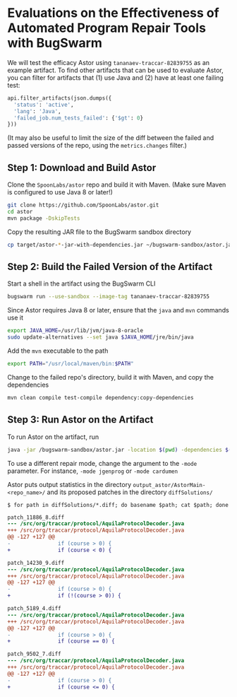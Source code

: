 # Evaluations on the Effectiveness of Automated Program Repair Tools with BugSwarm 

We will test the efficacy Astor using `tananaev-traccar-82839755` as an example artifact.
To find other artifacts that can be used to evaluate Astor, you can filter for artifacts that (1) use Java and (2) have at least one failing test:

```python
api.filter_artifacts(json.dumps({
  'status': 'active',
  'lang': 'Java',
  'failed_job.num_tests_failed': {'$gt': 0}
}))
```

(It may also be useful to limit the size of the diff between the failed and passed versions of the repo, using the `metrics.changes` filter.)

## Step 1: Download and Build Astor

Clone the `SpoonLabs/astor` repo and build it with Maven. (Make sure Maven is configured to use Java 8 or later!)

```sh
git clone https://github.com/SpoonLabs/astor.git
cd astor
mvn package -DskipTests
```

Copy the resulting JAR file to the BugSwarm sandbox directory

```sh
cp target/astor-*-jar-with-dependencies.jar ~/bugswarm-sandbox/astor.jar
```


## Step 2: Build the Failed Version of the Artifact

Start a shell in the artifact using the BugSwarm CLI

```sh
bugswarm run --use-sandbox --image-tag tananaev-traccar-82839755
```

Since Astor requires Java 8 or later, ensure that the `java` and `mvn` commands use it

```sh
export JAVA_HOME=/usr/lib/jvm/java-8-oracle
sudo update-alternatives --set java $JAVA_HOME/jre/bin/java
```

Add the `mvn` executable to the path

```sh
export PATH="/usr/local/maven/bin:$PATH"
```

Change to the failed repo's directory, build it with Maven, and copy the dependencies

```sh
mvn clean compile test-compile dependency:copy-dependencies
```


## Step 3: Run Astor on the Artifact

To run Astor on the artifact, run

```sh
java -jar /bugswarm-sandbox/astor.jar -location $(pwd) -dependencies $(pwd)/target/dependency -mode mutrepair
```

To use a different repair mode, change the argument to the `-mode` parameter. For instance, `-mode jgenprog` or `-mode cardumen`

Astor puts output statistics in the directory `output_astor/AstorMain-<repo_name>/` and its proposed patches in the directory `diffSolutions/`

```console
$ for path in diffSolutions/*.diff; do basename $path; cat $path; done
```

```diff
patch_11886_8.diff
--- /src/org/traccar/protocol/AquilaProtocolDecoder.java
+++ /src/org/traccar/protocol/AquilaProtocolDecoder.java
@@ -127 +127 @@
-               if (course > 0) {
+               if (course < 0) {

patch_14230_9.diff
--- /src/org/traccar/protocol/AquilaProtocolDecoder.java
+++ /src/org/traccar/protocol/AquilaProtocolDecoder.java
@@ -127 +127 @@
-               if (course > 0) {
+               if (!(course > 0)) {

patch_5189_4.diff
--- /src/org/traccar/protocol/AquilaProtocolDecoder.java
+++ /src/org/traccar/protocol/AquilaProtocolDecoder.java
@@ -127 +127 @@
-               if (course > 0) {
+               if (course == 0) {

patch_9502_7.diff
--- /src/org/traccar/protocol/AquilaProtocolDecoder.java
+++ /src/org/traccar/protocol/AquilaProtocolDecoder.java
@@ -127 +127 @@
-               if (course > 0) {
+               if (course <= 0) {

```
